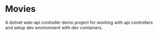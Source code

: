 # Movies

A dotnet web-api controller demo project for working with api controllers and setup dev environment with dev containers.